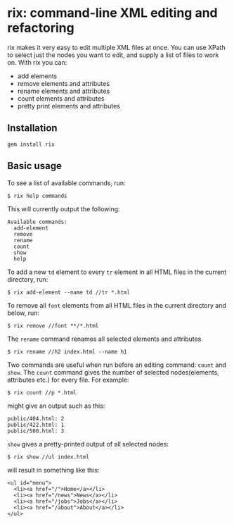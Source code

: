 # rix: command-line XML editing and refactoring

rix makes it very easy to edit multiple XML files at once. You can use XPath to select just the nodes you want to edit, and supply a list of files to work on. With rix you can:

* add elements
* remove elements and attributes
* rename elements and attributes
* count elements and attributes
* pretty print elements and attributes

## Installation

    gem install rix

## Basic usage

To see a list of available commands, run:

    $ rix help commands

This will currently output the following:

    Available commands:
      add-element
      remove
      rename
      count
      show
      help

To add a new `td` element to every `tr` element in all HTML files in the current directory, run:

    $ rix add-element --name td //tr *.html

To remove all `font` elements from all HTML files in the current directory and below, run:

    $ rix remove //font **/*.html

The `rename` command renames all selected elements and attributes.

    $ rix rename //h2 index.html --name h1

Two commands are useful when run before an editing command: `count` and `show`.
The `count` command gives the number of selected nodes(elements, attributes etc.) for every file. For example:

    $ rix count //p *.html

might give an output such as this:

    public/404.html: 2
    public/422.html: 1
    public/500.html: 3

`show` gives a pretty-printed output of all selected nodes:

    $ rix show //ul index.html

will result in something like this:

    <ul id="menu">
      <li><a href="/">Home</a></li>
      <li><a href="/news">News</a></li>
      <li><a href="/jobs">Jobs</a></li>
      <li><a href="/about">About</a></li>
    </ul>

